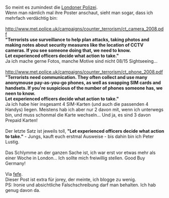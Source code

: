 <html><body><p>So meint es zumindest die <a href="http://www.met.police.uk/campaigns/campaign_ct_2008.htm" target="_blank">Londoner Polizei</a>.<br>
Wenn man nämlich mal ihre Poster anschaut, sieht man sogar, dass ich mehrfach verdächtig bin:<br>
<br>
<a href="http://www.met.police.uk/campaigns/counter_terrorism/ct_camera_2008.pdf">http://www.met.police.uk/campaigns/counter_terrorism/ct_camera_2008.pdf</a><br>
<strong>"Terrorists use surveillance to help plan attacks, taking photos and making notes about security measures like the location of CCTV cameras. If you see someone doing that, we need to know.<br>
Let experienced officers decide what action to take."</strong><br>
Ja ich mache gerne Fotos, manche Motive sind nicht 08/15 Sightseeing...<br>
<br>
<a href="http://www.met.police.uk/campaigns/counter_terrorism/ct_phone_2008.pdf">http://www.met.police.uk/campaigns/counter_terrorism/ct_phone_2008.pdf</a><br>
<strong>"Terrorists need communication. They often collect and use many anonymouse pay-as-you-go phones, as well as swapping SIM cards and handsets. If you're suspicious of the number of phones someone has, we neen to know.<br>
Let experienced officers decide what action to take."</strong><br>
Ja ich habe hier insgesamt 4 SIM-Karten (und auch die passenden 4 Handys) liegen. Meistens hab ich aber nur 2 davon mit, wenn ich unterwegs bin, und muss schonmal die Karte wechseln... Und ja, es sind 3 davon Prepaid Karten!<br>
<br>
Der letzte Satz ist jeweils toll, <strong>"Let experienced officers decide what action to take."</strong> - Jungs, kauft euch erstmal Ausweise - bis dahin bin ich Peter Lustig.<br>
<br>
Das Schlymme an der ganzen Sache ist, ich war erst vor etwas mehr als einer Woche in London... Ich sollte mich freiwillig stellen. Good Buy Germany!<br>
<br>
Via <a href="http://blog.fefe.de/?ts=b931d81e" target="_blank">fefe</a>.<br>
Dieser Post ist extra für jorey, der meinte, ich blogge zu wenig.<br>
PS: Ironie und absichtliche Falschschreibung darf man behalten. Ich hab genug davon da.</p></body></html>